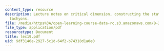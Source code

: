 ```yaml
---
content_type: resource
description: Lecture notes on critical dimension, constructing the state space, and
  tachyons.
file: /media/https%3A/open-learning-course-data-rc.s3.amazonaws.com/8-251-string-theory-for-undergraduates-spring-2007/9df3140e29275c1d64f2b74318d1a0e0_lec19.pdf
file_type: application/pdf
resourcetype: Document
title: lec19.pdf
uid: 9df3140e-2927-5c1d-64f2-b74318d1a0e0
---
```

